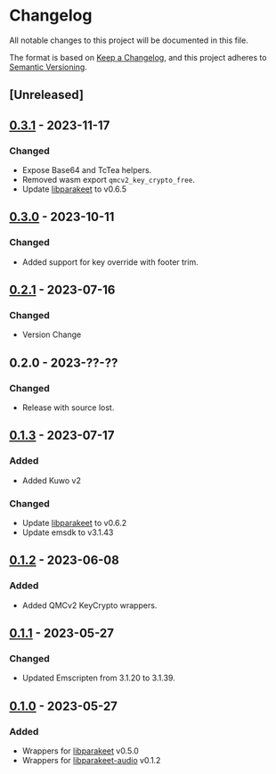 # Changelog

All notable changes to this project will be documented in this file.

The format is based on [Keep a Changelog](https://keepachangelog.com/en/1.0.0/),
and this project adheres to [Semantic Versioning](https://semver.org/spec/v2.0.0.html).

## [Unreleased]

## [0.3.1] - 2023-11-17

### Changed

- Expose Base64 and TcTea helpers.
- Removed wasm export `qmcv2_key_crypto_free`.
- Update [libparakeet] to v0.6.5

## [0.3.0] - 2023-10-11

### Changed

- Added support for key override with footer trim.

## [0.2.1] - 2023-07-16

### Changed

- Version Change

## 0.2.0 - 2023-??-??

### Changed

- Release with source lost.

## [0.1.3] - 2023-07-17

### Added

- Added Kuwo v2

### Changed

- Update [libparakeet] to v0.6.2
- Update emsdk to v3.1.43

## [0.1.2] - 2023-06-08

### Added

- Added QMCv2 KeyCrypto wrappers.

## [0.1.1] - 2023-05-27

### Changed

- Updated Emscripten from 3.1.20 to 3.1.39.

## [0.1.0] - 2023-05-27

### Added

- Wrappers for [libparakeet] v0.5.0
- Wrappers for [libparakeet-audio] v0.1.2

[libparakeet]: https://github.com/parakeet-rs/libparakeet
[libparakeet-audio]: https://github.com/parakeet-rs/libparakeet-audio
[0.1.0]: https://github.com/parakeet-rs/libparakeet-js/commits/v0.1.0
[0.1.1]: https://github.com/parakeet-rs/libparakeet-js/compare/v0.1.0...v0.1.1
[0.1.2]: https://github.com/parakeet-rs/libparakeet-js/compare/v0.1.1...v0.1.2
[0.1.3]: https://github.com/parakeet-rs/libparakeet-js/compare/v0.1.2...v0.1.3
[0.2.0]: https://github.com/parakeet-rs/libparakeet-js/compare/v0.1.3...v0.2.0
[0.2.1]: https://github.com/parakeet-rs/libparakeet-js/compare/v0.2.0...v0.2.1
[0.3.0]: https://github.com/parakeet-rs/libparakeet-js/compare/v0.2.1...v0.3.0
[0.3.1]: https://github.com/parakeet-rs/libparakeet-js/compare/v0.3.0...v0.3.1
